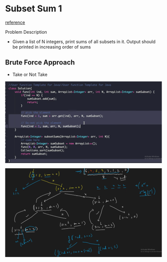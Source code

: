 # Subset Sum 1

[reference](https://www.youtube.com/watch?v=rYkfBRtMJr8&list=PLgUwDviBIf0rGlzIn_7rsaR2FQ5e6ZOL9&index=13)

Problem Description

- Given a list of N integers, print sums of all subsets in it. Output should be printed in increasing order of sums

## Brute Force Approach

- Take or Not Take

![subset sum, Recursion Tree](images/subSum1.png)

![subset Sum, Java Solution](images/subSum2.png)
